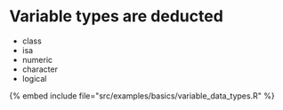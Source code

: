 # Variable types are deducted

* class
* isa
* numeric
* character
* logical

{% embed include file="src/examples/basics/variable_data_types.R" %}


